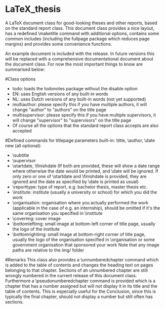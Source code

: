 LaTeX_thesis
============

A LaTeX document class for good-looking theses and other reports, based on the standard report class.
This document class provides a nice layout, has a redefined \maketitle command with additional options, contains some common includes (including the fullpage package which 
reduces page margins) and provides some convenience functions.

An example document is included with the release.
In future versions this will be replaced with a comprehensive documentational document about the document class.
For now the most important things to know are summarised below:

#Class options
* todo: loads the todonotes package without the disable option
* EN: uses English versions of any built-in words
* NL: uses Dutch versions of any built-in words (not yet supported)
* multiauthor: please specify this if you have multiple authors, it will change "author" to "authors" on the title page
* multisupervisor: please specify this if you have multiple supervisors, it will change "supervisor" to "supervisors" on the title page
* Of course all the options that the standard report class accepts are also accepted

#Defined commands for titlepage parameters
built-in: \title, \author, \date
new (all optional):
* \subtitle
* \supervisor
* \startdate, \finishdate (If both are provided, these will show a date range where otherwise the date would be printed, and \date will be ignored. If only zero or one of \startdate and \finishdate is provided, they are ignored and the date as specified by \date is printed as usual)
* \reporttype: type of report, e.g. bachelor thesis, master thesis etc.
* \institute: institute (usually a university or school) for which you did the work
* \organisation: organisation where you actually performed the work (applicable in the case of e.g. an internship), should be omitted if it's the same organisation you specified in \institute
* \coverimg: cover image
* \bottomleftimg: small image at bottom-left corner of title page, usually the logo of the institute
* \bottomrightimg: small image at bottom-right corner of title page, usually the logo of the organisation specified in \organisation or some government organisation that sponsored your work
Note that any image paths are relative to the img/ folder

#Remarks
This class also provides a \unnumberedchapter command which is added to the table of contents and changes the heading text on pages belonging to that chapter.
Sections of an unnumbered chapter are still wrongly numbered in the current release of this document class.
Furthermore a \pseudonumberedchapter command is provided which is a chapter
that has a number assigned but will not display it in its title and the table of contents.
This is especially useful for the Conclusion, since this is typically the final chapter, should not display a number but still often has sections.

